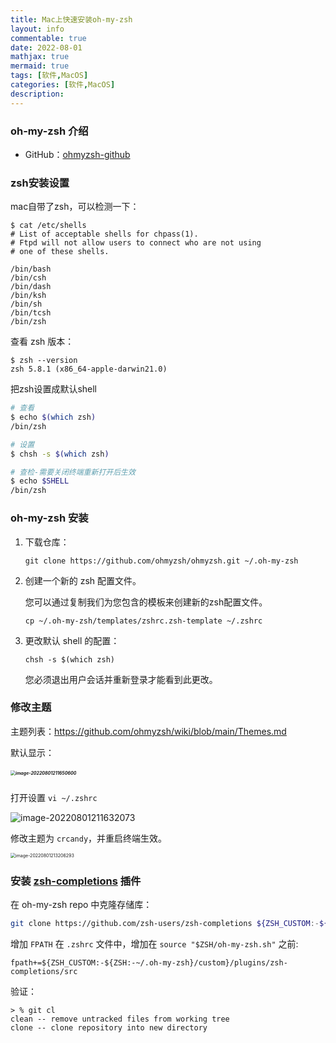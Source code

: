 ```yaml
---
title: Mac上快速安装oh-my-zsh
layout: info
commentable: true
date: 2022-08-01
mathjax: true
mermaid: true
tags: [软件,MacOS]
categories: [软件,MacOS]
description:
---
```


### oh-my-zsh 介绍

- GitHub：[ohmyzsh-github](https://github.com/ohmyzsh/ohmyzsh)

<!--more-->

### zsh安装设置

mac自带了zsh，可以检测一下：

```shell
$ cat /etc/shells
# List of acceptable shells for chpass(1).
# Ftpd will not allow users to connect who are not using
# one of these shells.

/bin/bash
/bin/csh
/bin/dash
/bin/ksh
/bin/sh
/bin/tcsh
/bin/zsh
```

查看 zsh 版本：

```shell
$ zsh --version
zsh 5.8.1 (x86_64-apple-darwin21.0)
```

把zsh设置成默认shell

```bash
# 查看
$ echo $(which zsh)
/bin/zsh

# 设置
$ chsh -s $(which zsh)

# 查检-需要关闭终端重新打开后生效
$ echo $SHELL
/bin/zsh
```

### oh-my-zsh 安装

1. 下载仓库： 

   ```
   git clone https://github.com/ohmyzsh/ohmyzsh.git ~/.oh-my-zsh
   ```

2. 创建一个新的 zsh 配置文件。

   您可以通过复制我们为您包含的模板来创建新的zsh配置文件。

   ```
   cp ~/.oh-my-zsh/templates/zshrc.zsh-template ~/.zshrc
   ```

3. 更改默认 shell 的配置：

   ```
   chsh -s $(which zsh)
   ```

   您必须退出用户会话并重新登录才能看到此更改。

### 修改主题

主题列表：https://github.com/ohmyzsh/wiki/blob/main/Themes.md

默认显示：

##### <img src="/images/2022/08/image-20220801211650600.png" alt="image-20220801211650600" style="zoom:50%;" />

打开设置 `vi ~/.zshrc`

![image-20220801211632073](/images/2022/08/image-20220801211632073.png)

修改主题为 `crcandy`，并重启终端生效。

<img src="/images/2022/08/image-20220801213206293.png" alt="image-20220801213206293" style="zoom:50%;" />

### 安装 **[zsh-completions](https://github.com/zsh-users/zsh-completions)** 插件

在 oh-my-zsh repo 中克隆存储库：

```bash
git clone https://github.com/zsh-users/zsh-completions ${ZSH_CUSTOM:-${ZSH:-~/.oh-my-zsh}/custom}/plugins/zsh-completions
```

增加 `FPATH` 在 `.zshrc` 文件中，增加在 `source "$ZSH/oh-my-zsh.sh"` 之前:

```
fpath+=${ZSH_CUSTOM:-${ZSH:-~/.oh-my-zsh}/custom}/plugins/zsh-completions/src
```

验证：

```
> % git cl
clean -- remove untracked files from working tree
clone -- clone repository into new directory
```

